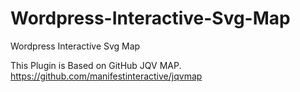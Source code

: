 # Wordpress-Interactive-Svg-Map
Wordpress Interactive Svg Map

This Plugin is Based on GitHub JQV MAP.
https://github.com/manifestinteractive/jqvmap
